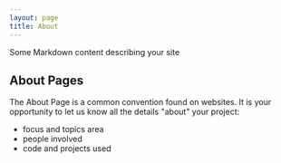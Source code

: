 ```yaml
---
layout: page
title: About
---
```


Some Markdown content describing your site


## About Pages

The About Page is a common convention found on websites.
It is your opportunity to let us know all the details "about" your project:

- focus and topics area
- people involved
- code and projects used
